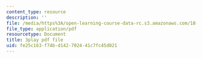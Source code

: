 ```yaml
---
content_type: resource
description: ''
file: /media/https%3A/open-learning-course-data-rc.s3.amazonaws.com/18-03sc-differential-equations-fall-2011/fe25c163f74bd142702441c7fc45d021_kRR9EVzr4lc.pdf
file_type: application/pdf
resourcetype: Document
title: 3play pdf file
uid: fe25c163-f74b-d142-7024-41c7fc45d021
---
```

